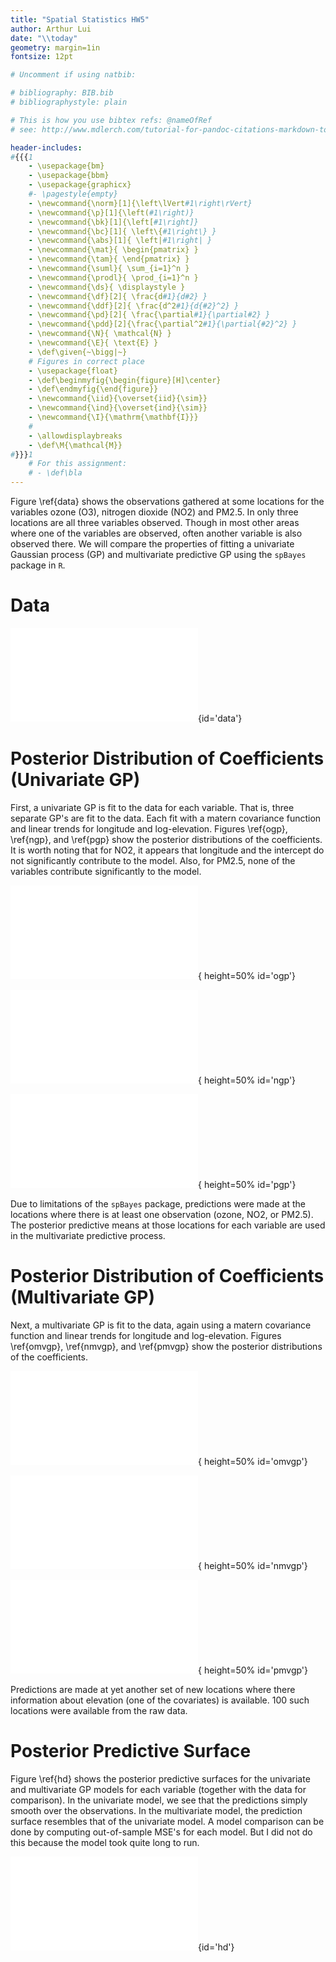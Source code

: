 ```yaml
---
title: "Spatial Statistics HW5"
author: Arthur Lui
date: "\\today"
geometry: margin=1in
fontsize: 12pt

# Uncomment if using natbib:

# bibliography: BIB.bib
# bibliographystyle: plain 

# This is how you use bibtex refs: @nameOfRef
# see: http://www.mdlerch.com/tutorial-for-pandoc-citations-markdown-to-latex.html

header-includes: 
#{{{1
    - \usepackage{bm}
    - \usepackage{bbm}
    - \usepackage{graphicx}
    #- \pagestyle{empty}
    - \newcommand{\norm}[1]{\left\lVert#1\right\rVert}
    - \newcommand{\p}[1]{\left(#1\right)}
    - \newcommand{\bk}[1]{\left[#1\right]}
    - \newcommand{\bc}[1]{ \left\{#1\right\} }
    - \newcommand{\abs}[1]{ \left|#1\right| }
    - \newcommand{\mat}{ \begin{pmatrix} }
    - \newcommand{\tam}{ \end{pmatrix} }
    - \newcommand{\suml}{ \sum_{i=1}^n }
    - \newcommand{\prodl}{ \prod_{i=1}^n }
    - \newcommand{\ds}{ \displaystyle }
    - \newcommand{\df}[2]{ \frac{d#1}{d#2} }
    - \newcommand{\ddf}[2]{ \frac{d^2#1}{d{#2}^2} }
    - \newcommand{\pd}[2]{ \frac{\partial#1}{\partial#2} }
    - \newcommand{\pdd}[2]{\frac{\partial^2#1}{\partial{#2}^2} }
    - \newcommand{\N}{ \mathcal{N} }
    - \newcommand{\E}{ \text{E} }
    - \def\given{~\bigg|~}
    # Figures in correct place
    - \usepackage{float}
    - \def\beginmyfig{\begin{figure}[H]\center}
    - \def\endmyfig{\end{figure}}
    - \newcommand{\iid}{\overset{iid}{\sim}}
    - \newcommand{\ind}{\overset{ind}{\sim}}
    - \newcommand{\I}{\mathrm{\mathbf{I}}}
    #
    - \allowdisplaybreaks
    - \def\M{\mathcal{M}}
#}}}1
    # For this assignment:
    # - \def\bla
---
```


[comment]: <> (%
  These are comments
%)

Figure \ref{data} shows the observations gathered at some locations for the
variables ozone (O3), nitrogen dioxide (NO2) and PM2.5. In only three 
locations are all three variables observed. Though in most other areas
where one of the variables are observed, often another variable is also
observed there. We will compare the properties of fitting a univariate
Gaussian process (GP) and multivariate predictive GP using the `spBayes`
package in `R`.

# Data
![Data for Ozone, NO2, and PM2.5. Observations for each variable are not available simultaneously for all locations. In fact, only three locations have observations for all three variables.](img/data.pdf){id='data'}


# Posterior Distribution of Coefficients (Univariate GP)

First, a univariate GP is fit to the data for each variable. That is, three
separate GP's are fit to the data. Each fit with a matern covariance function
and linear trends for longitude and log-elevation. Figures \ref{ogp},
\ref{ngp}, and \ref{pgp} show the posterior distributions of the coefficients.
It is worth noting that for NO2, it appears that longitude and the intercept do
not significantly contribute to the model. Also, for PM2.5, none of the variables
contribute significantly to the model.

![Posterior distribution of Coefficients in univariate GP model for Ozone (measured in parts per billion or ppb).](img/ozoneBeta.pdf){ height=50% id='ogp'}

![Posterior distribution of Coefficients in univariate GP model for nitrogen dioxide (NO2).](img/NO2Beta.pdf){ height=50% id='ngp'}

![Posterior distribution of Coefficients in univariate GP model for PM2.5.](img/PMBeta.pdf){ height=50% id='pgp'}

Due to limitations of the `spBayes` package, predictions were made at the
locations where there is at least one observation (ozone, NO2, or PM2.5).  The
posterior predictive means at those locations for each variable are used in the
multivariate predictive process.

# Posterior Distribution of Coefficients (Multivariate GP)

Next, a multivariate GP is fit to the data, again using a matern covariance
function and linear trends for longitude and log-elevation.  Figures \ref{omvgp},
\ref{nmvgp}, and \ref{pmvgp} show the posterior distributions of the coefficients.

![Posterior distribution of Coefficients in multivariate GP model for Ozone (measured in parts per billion or ppb).](img/ozoneMVBeta.pdf){ height=50% id='omvgp'}

![Posterior distribution of Coefficients in multivariate GP model for nitrogen dioxide (NO2).](img/NO2MVBeta.pdf){ height=50% id='nmvgp'}

![Posterior distribution of Coefficients in multivariate GP model for PM2.5.](img/PMMVBeta.pdf){ height=50% id='pmvgp'}

Predictions are made at yet another set of new locations where there information about elevation (one of the covariates)
is available. 100 such locations were available from the raw data. 

# Posterior Predictive Surface

Figure \ref{hd} shows the posterior predictive surfaces for the univariate and
multivariate GP models for each variable (together with the data for
comparison).  In the univariate model, we see that the predictions simply smooth
over the observations. In the multivariate model, the prediction surface
resembles that of the univariate model. A model comparison can be done
by computing out-of-sample MSE's for each model. But I did not do this
because the model took quite long to run.

![Posterior Predictive surfaces for univariate GP (left) and multivariate predictive process (right) models.](img/allHD.pdf){id='hd'}
